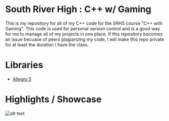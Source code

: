 # South River High : C++ w/ Gaming
This is my repository for all of my C++ code for the SRHS course "C++ with Gaming". This code is used for personal version 
control and is a good way for me to manage all of my projects in one place. If this repository becomes an issue becuase of 
peers plagiarizing my code, I will make this repo private for at least the duration I have the class.

# Libraries
* [Allegro 5](https://www.allegro.cc/manual/5/)

# Highlights / Showcase
![alt text](https://raw.githubusercontent.com/tsteinholz/CPP-SRHS/master/Projects/MasterMind-Graphical/showcase/mastermind-v1.jpg "MasterMind")
